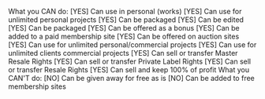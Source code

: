 What you CAN do:
[YES] Can use in personal (works)
[YES] Can use for unlimited personal projects
[YES] Can be packaged
[YES] Can be edited
[YES] Can be packaged
[YES] Can be offered as a bonus
[YES] Can be added to a paid membership site
[YES] Can be offered on auction sites
[YES] Can use for unlimited personal/commercial projects
[YES] Can use for unlimited clients commercial projects
[YES] Can sell or transfer Master Resale Rights
[YES] Can sell or transfer Private Label Rights
[YES] Can sell or transfer Resale Rights
[YES] Can sell and keep 100% of profit
What you CAN'T do:
[NO] Can be given away for free as is
[NO] Can be added to free membership sites
